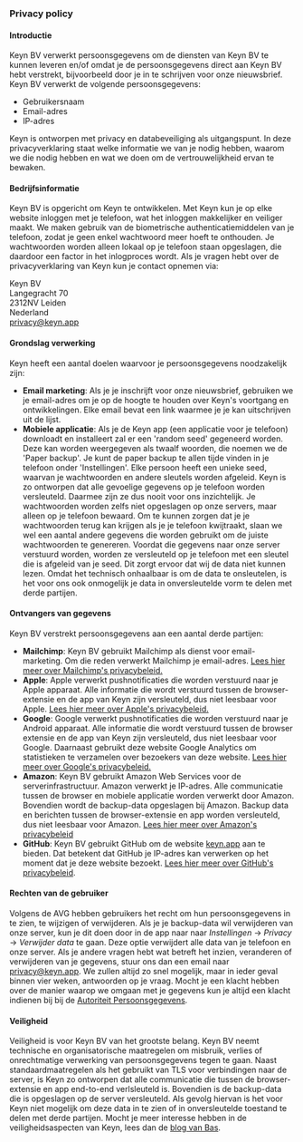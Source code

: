 ### Privacy policy

#### Introductie
Keyn BV verwerkt persoonsgegevens om de diensten van Keyn BV te kunnen leveren en/of omdat je de persoonsgegevens direct aan Keyn BV hebt verstrekt, bijvoorbeeld door je in te schrijven voor onze nieuwsbrief. Keyn BV verwerkt de volgende persoonsgegevens:

* Gebruikersnaam
* Email-adres
* IP-adres

Keyn is ontworpen met privacy en databeveiliging als uitgangspunt. In deze privacyverklaring staat welke informatie we van je nodig hebben, waarom we die nodig hebben en wat we doen om de vertrouwelijkheid ervan te bewaken.

#### Bedrijfsinformatie
Keyn BV is opgericht om Keyn te ontwikkelen. Met Keyn kun je op elke website inloggen met je telefoon, wat het inloggen makkelijker en veiliger maakt. We maken gebruik van de biometrische authenticatiemiddelen van je telefoon, zodat je geen enkel wachtwoord meer hoeft te onthouden. Je wachtwoorden worden alleen lokaal op je telefoon staan opgeslagen, die daardoor een factor in het inlogproces wordt.
Als je vragen hebt over de privacyverklaring van Keyn kun je contact opnemen via:

Keyn BV  
Langegracht 70  
2312NV Leiden  
Nederland  
[privacy@keyn.app](mailto:privacy@keyn.app)

#### Grondslag verwerking
Keyn heeft een aantal doelen waarvoor je persoonsgegevens noodzakelijk zijn:

* **Email marketing**: Als je je inschrijft voor onze nieuwsbrief, gebruiken we je email-adres om je op de hoogte te houden over Keyn's voortgang en ontwikkelingen. Elke email bevat een link waarmee je je kan uitschrijven uit de lijst.
* **Mobiele applicatie**: Als je de Keyn app (een applicatie voor je telefoon) downloadt en installeert zal er een 'random seed' gegeneerd worden. Deze kan worden weergegeven als twaalf woorden, die noemen we de 'Paper backup'. Je kunt de paper backup te allen tijde vinden in je telefoon onder 'Instellingen'. Elke persoon heeft een unieke seed, waarvan je wachtwoorden en andere sleutels worden afgeleid. Keyn is zo ontworpen dat alle gevoelige gegevens op je telefoon worden versleuteld. Daarmee zijn ze dus nooit voor ons inzichtelijk. Je wachtwoorden worden zelfs niet opgeslagen op onze servers, maar alleen op je telefoon bewaard. Om te kunnen zorgen dat je je wachtwoorden terug kan krijgen als je je telefoon kwijtraakt, slaan we wel een aantal andere gegevens die worden gebruikt om de juiste wachtwoorden te genereren. Voordat die gegevens naar onze server verstuurd worden, worden ze versleuteld op je telefoon met een sleutel die is afgeleid van je seed. Dit zorgt ervoor dat wij de data niet kunnen lezen. Omdat het technisch onhaalbaar is om de data te onsleutelen, is het voor ons ook onmogelijk je data in onversleutelde vorm te delen met derde partijen.

#### Ontvangers van gegevens
Keyn BV verstrekt persoonsgegevens aan een aantal derde partijen:

* **Mailchimp**: Keyn BV gebruikt Mailchimp als dienst voor email-marketing. Om die reden verwerkt Mailchimp je email-adres. [Lees hier meer over Mailchimp's privacybeleid.](https://mailchimp.com/legal/)
* **Apple**: Apple verwerkt pushnotificaties die worden verstuurd naar je Apple apparaat. Alle informatie die wordt verstuurd tussen de browser-extensie en de app van Keyn zijn versleuteld, dus niet leesbaar voor Apple. [Lees hier meer over Apple's privacybeleid.](https://www.apple.com/legal/privacy/)
* **Google**: Google verwerkt pushnotificaties die worden verstuurd naar je Android apparaat. Alle informatie die wordt verstuurd tussen de browser extensie en de app van Keyn zijn versleuteld, dus niet leesbaar voor Google. Daarnaast gebruikt deze website Google Analytics om statistieken te verzamelen over bezoekers van deze website. [Lees hier meer over Google's privacybeleid.](https://policies.google.com/privacy) 
* **Amazon**: Keyn BV gebruikt Amazon Web Services voor de serverinfrastructuur. Amazon verwerkt je IP-adres. Alle communicatie tussen de browser en mobiele applicatie worden verwerkt door Amazon. Bovendien wordt de backup-data opgeslagen bij Amazon. Backup data en berichten tussen de browser-extensie en app worden versleuteld, dus niet leesbaar voor Amazon. [Lees hier meer over Amazon's privacybeleid](https://aws.amazon.com/privacy/) 
* **GitHub**: Keyn BV gebruikt GitHub om de website [keyn.app](https://keyn.app) aan te bieden. Dat betekent dat GitHub je IP-adres kan verwerken op het moment dat je deze website bezoekt. [Lees hier meer over GitHub's privacybeleid](https://help.github.com/en/articles/github-privacy-statement).


#### Rechten van de gebruiker
Volgens de AVG hebben gebruikers het recht om hun persoonsgegevens in te zien, te wijzigen of verwijderen. Als je je backup-data wil verwijderen van onze server, kun je dit doen door in de app naar naar _Instellingen_ -> _Privacy_ -> _Verwijder data_ te gaan. Deze optie verwijdert alle data van je telefoon en onze server. 
Als je andere vragen hebt wat betreft het inzien, veranderen of verwijderen van je gegevens, stuur ons dan een email naar [privacy@keyn.app](mailto:privacy@keyn.app). We zullen altijd zo snel mogelijk, maar in ieder geval binnen vier weken, antwoorden op je vraag. Mocht je een klacht hebben over de manier waarop we omgaan met je gegevens kun je altijd een klacht indienen bij bij de [Autoriteit Persoonsgegevens](https://www.autoriteitpersoonsgegevens.nl).

#### Veiligheid
Veiligheid is voor Keyn BV van het grootste belang. Keyn BV neemt  technische en organisatorische maatregelen om misbruik, verlies of onrechtmatige verwerking van persoonsgegevens tegen te gaan. Naast standaardmaatregelen als het gebruikt van TLS voor verbindingen naar de server, is Keyn zo ontworpen dat alle communicatie die tussen de browser-extensie en app end-to-end verlsleuteld is. Bovendien is de backup-data die is opgeslagen op de server versleuteld. Als gevolg hiervan is het voor Keyn niet mogelijk om deze data in te zien of in onversleutelde toestand te delen met derde partijen. Mocht je meer interesse hebben in de veiligheidsaspecten van Keyn, lees dan de [blog van Bas](https://keyn.app/articles/2018/06/17/keyn-security/).
